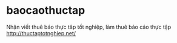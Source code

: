 # baocaothuctap
Nhận viết thuê báo thực tâp tốt nghiệp, làm thuê báo cáo thực tập  http://thuctaptotnghiep.net/

